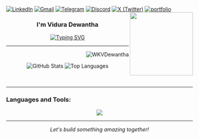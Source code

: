 <p align="left">

 <a href="https://linkedin.com/in/dewantha" target="_blank"><img src="https://img.shields.io/badge/LinkedIn-0A66C2?logo=linkedin&logoColor=white&style=for-the-badge" alt="LinkedIn"></a>
 <a href="mailto:viduradewantha@gmail.com"><img src="https://img.shields.io/badge/Gmail-D14836?logo=gmail&logoColor=white&style=for-the-badge" alt="Gmail"></a>
  <a href="https://t.me/ALEXDROPZ" target="_blank"><img src="https://img.shields.io/badge/Telegram-26A5E4?logo=telegram&logoColor=white&style=for-the-badge" alt="Telegram"></a>
  [![Discord](https://img.shields.io/badge/Discord-7289DA?style=for-the-badge&logo=discord&logoColor=white)](https://discord.com/users/880104835461021736)
  <a href="https://x.com/alexdropz_sl" target="_blank"><img src="https://img.shields.io/badge/X-000000?logo=x&logoColor=white&style=for-the-badge" alt="X (Twitter)"></a>
  [![portfolio](https://img.shields.io/badge/my_portfolio-000?style=for-the-badge&logo=ko-fi&logoColor=green)](https://wkvdewantha.web.app/)
   <img align="right" src="https://user-images.githubusercontent.com/74038190/229223156-0cbdaba9-3128-4d8e-8719-b6b4cf741b67.gif" width="170">
</p>

<div align="center">
 
### I'm Vidura Dewantha  
[![Typing SVG](https://readme-typing-svg.demolab.com?font=Fira+Code&weight=500&size=18&duration=4000&pause=1000&color=33FF33&center=true&vCenter=true&width=500&lines=Network+Technology+Undergraduate;Cloud+%26+Cybersecurity+Enthusiast;Web3+Explorer)](https://git.io/typing-svg)
</div> 

---



<p align="right"> <img src="https://komarev.com/ghpvc/?username=WKVDewantha&label=Profile%20views&color=33FF33&style=flat" alt="WKVDewantha" /> </p>

<div align="center">
  <img src="https://github-readme-stats.vercel.app/api?username=WKVDewantha&show_icons=true&theme=chartreuse-dark&hide_border=true&bg_color=0D1117&title_color=00FF00&icon_color=00FF00&text_color=00FF00" alt="GitHub Stats" />
  <img src="https://github-readme-stats.vercel.app/api/top-langs/?username=WKVDewantha&layout=compact&theme=chartreuse-dark&hide_border=true&bg_color=0D1117&title_color=00FF00&text_color=00FF00" alt="Top Languages" />

<br>
<br>
<br>
</div>
<div align = "center"> 
 
</div>

---

<h3 align="left">Languages and Tools:</h3>
<p align="center">
  <a href="https://skillicons.dev">
    <img src="https://skillicons.dev/icons?i=arduino,js,cpp,cs,css,html,php,java,react,py,ts,mysql,nextjs,nodejs,docker,gcp,aws,azure,git,postman,firebase,netlify,androidstudio,visualstudio,vscode,linux,kali,ps,ai,pr,etc" />
  </a>
</p>

---


<div align="center">
  <i>Let's build something amazing together!</i>
</div>
